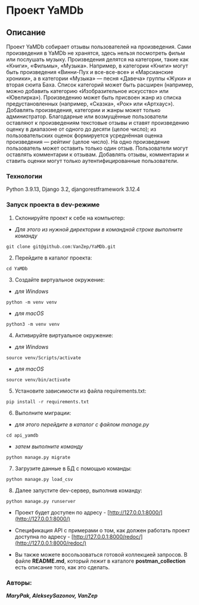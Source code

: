 # Проект YaMDb

## Описание
Проект YaMDb собирает отзывы пользователей на произведения. Сами произведения в YaMDb не хранятся, здесь нельзя посмотреть фильм или послушать музыку.
Произведения делятся на категории, такие как «Книги», «Фильмы», «Музыка». Например, в категории «Книги» могут быть произведения «Винни-Пух и все-все-все» и «Марсианские хроники», а в категории «Музыка» — песня «Давеча» группы «Жуки» и вторая сюита Баха. Список категорий может быть расширен (например, можно добавить категорию «Изобразительное искусство» или «Ювелирка»). 
Произведению может быть присвоен жанр из списка предустановленных (например, «Сказка», «Рок» или «Артхаус»). 
Добавлять произведения, категории и жанры может только администратор.
Благодарные или возмущённые пользователи оставляют к произведениям текстовые отзывы и ставят произведению оценку в диапазоне от одного до десяти (целое число); из пользовательских оценок формируется усреднённая оценка произведения — рейтинг (целое число). На одно произведение пользователь может оставить только один отзыв.
Пользователи могут оставлять комментарии к отзывам.
Добавлять отзывы, комментарии и ставить оценки могут только аутентифицированные пользователи.

### Технологии
Python 3.9.13, Django 3.2, djangorestframework 3.12.4

### Запуск проекта в dev-режиме
1. Склонируйте проект к себе на компьютер:
+ *Для этого из нужной директории в командной строке выполните команду*
```
git clone git@github.com:VanZep/YaMDb.git
```
2. Перейдите в каталог проекта:
```
cd YaMDb
```
3. Создайте виртуальное окружение:
+ *для Windows*
```
python -m venv venv
```
+ *для macOS*
```
python3 -m venv venv
```
4. Активируйте виртуальное окружение:
+ *для Windows*
```
source venv/Scripts/activate
```
+ *для macOS*
```
source venv/bin/activate
```
5. Установите зависимости из файла requirements.txt:
```
pip install -r requirements.txt
```
6. Выполните миграции:
+ *для этого перейдите в каталог с файлом manage.py*
```
cd api_yamdb
```
+ *затем выполните команду*
```
python manage.py migrate
```
7. Загрузите данные в БД с помощью команды:
```
python manage.py load_csv
```
8. Далее запустите dev-сервер, выполнив команду:
```
python manage.py runserver
```
- Проект будет доступен по адресу - [http://127.0.0.1:8000/](http://127.0.0.1:8000/)

- Спецификация API с примерами о том, как должен работать проект доступна по адресу - [http://127.0.0.1:8000/redoc/](http://127.0.0.1:8000/redoc/)

- Вы также можете восользоваться готовой коллекцией запросов. В файле **README.md**, который лежит в каталоге **postman_collection** есть описание того, как это сделать.

### Авторы:
***MaryPak, AlekseySazonov, VanZep***